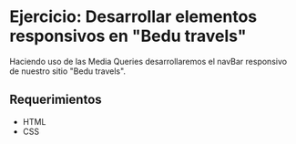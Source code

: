 # Ejercicio: Desarrollar elementos responsivos en "Bedu travels"

Haciendo uso de las Media Queries desarrollaremos el navBar responsivo de nuestro sitio
"Bedu travels".

## Requerimientos
- HTML
- CSS

